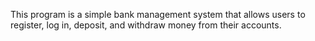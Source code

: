 This program is a simple bank management system that allows users to register, log in, deposit, and withdraw money from their accounts.
